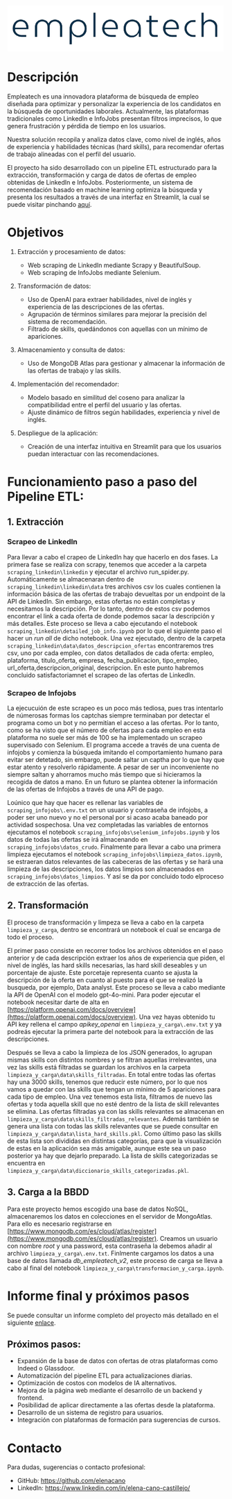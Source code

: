 ![alt text](imagenes/logo_sin_fondo_2.png)


# Descripción

Empleatech es una innovadora plataforma de búsqueda de empleo diseñada para
optimizar y personalizar la experiencia de los candidatos en la búsqueda de oportunidades laborales. Actualmente, las plataformas tradicionales como LinkedIn e InfoJobs presentan filtros imprecisos, lo que genera frustración y pérdida de tiempo en los usuarios.

Nuestra solución recopila y analiza datos clave, como nivel de inglés, años de experiencia y habilidades técnicas (hard skills), para recomendar ofertas de trabajo alineadas con el perfil del usuario.

El proyecto ha sido desarrollado con un pipeline ETL estructurado para la extracción, transformación y carga de datos de ofertas de empleo obtenidas de LinkedIn e InfoJobs. Posteriormente, un sistema de recomendación basado en machine learning optimiza la búsqueda y presenta los resultados a través de una interfaz en Streamlit, la cual se puede visitar pinchando [aquí](https://empleatech.streamlit.app/). 


# Objetivos

1. Extracción y procesamiento de datos:
    - Web scraping de LinkedIn mediante Scrapy y BeautifulSoup.
    - Web scraping de InfoJobs mediante Selenium.
    
2. Transformación de datos:
    -   Uso de OpenAI para extraer habilidades, nivel de inglés y experiencia de las descripciones de las ofertas.
    - Agrupación de términos similares para mejorar la precisión del sistema de recomendación.
    - Filtrado de skills, quedándonos con aquellas con un mínimo de apariciones.

3. Almacenamiento y consulta de datos:
    - Uso de MongoDB Atlas para gestionar y almacenar la información de las ofertas de trabajo y las skills.

4. Implementación del recomendador:
    - Modelo basado en similitud del coseno para analizar la compatibilidad entre el perfil del usuario y las ofertas.
    - Ajuste dinámico de filtros según habilidades, experiencia y nivel de inglés.

5. Despliegue de la aplicación:
    - Creación de una interfaz intuitiva en Streamlit para que los usuarios puedan interactuar con las recomendaciones.

# Funcionamiento paso a paso del Pipeline ETL:

## **1. Extracción**

### **Scrapeo de LinkedIn**

Para llevar a cabo el crapeo de LinkedIn hay que hacerlo en dos fases. La primera fase se realiza con scrapy, tenemos que acceder a la carpeta `scraping_linkedin\linkedin` y ejecutar el archivo run_spider.py. Automáticamente se almacenaran dentro de `scraping_linkedin\linkedin\data` tres archivos csv los cuales contienen la información básica de las ofertas de trabajo devueltas por un endpoint de la API de LinkedIn. Sin embargo, estas ofertas no están completas y necesitamos la descripción. Por lo tanto, dentro de estos csv podemos encontrar el link a cada oferta de donde podemos sacar la descripción y más detalles. Este proceso se lleva a cabo ejecutando el notebook `scraping_linkedin\detailed_job_info.ipynb` por lo que el siguiente paso el hacer un *run all* de dicho notebook. Una vez ejecutado, dentro de la carpeta `scraping_linkedin\data\datos_descripcion_ofertas` encontraremos tres csv, uno por cada empleo, con datos detallados de cada oferta: empleo, plataforma, titulo_oferta, empresa, fecha_publicacion, tipo_empleo, url_oferta,descripcion_original, descripcion. En este punto habremos concluido satisfactoriamnet el scrapeo de las ofertas de LinkedIn.

### **Scrapeo de Infojobs**

La ejecucuión de este scrapeo es un poco más tediosa, pues tras intentarlo de númerosas formas los captchas siempre terminaban por detectar el programa como un bot y no permitían el acceso a las ofertas. Por lo tanto, como se ha visto que el número de ofertas para cada empleo en esta plataforma no suele ser más de 100 se ha implementado un scrapeo supervisado con Selenium. El programa accede a través de una cuenta de infojobs y comienza la búsqueda imitando el comportamiento humano para evitar ser detetado, sin embargo, puede saltar un captha por lo que hay que estar atento y resolverlo rápidamente. A pesar de ser un inconveniente no siempre saltan y ahorramos mucho más tiempo que si hicieramos la recogida de datos a mano. En un futuro se plantea obtener la información de las ofertas de Infojobs a través de una API de pago. 

Loúnico que hay que hacer es rellenar las variables de `scraping_infojobs\.env.txt` on un usuario y contraseña de infojobs, a poder ser uno nuevo y no el personal por si acaso acaba baneado por actividad sospechosa. Una vez completadas las variables de entornos ejecutamos el notebook `scraping_infojobs\selenium_infojobs.ipynb` y los datos de todas las ofertas se irá almacenando en `scraping_infojobs\datos_crudo`. Finalmente para llevar a cabo una primera limpieza ejecutamos el notebook `scraping_infojobs\limpieza_datos.ipynb`, se estraeran datos relevantes de las cabeceras de las ofertas y se hará una limpieza de las descripciones, los datos limpios son almacenados en `scraping_infojobs\datos_limpios`. Y así se da por concluido todo elproceso de extracción de las ofertas.


## **2. Transformación**

El proceso de transformación y limpeza se lleva a cabo en la carpeta `limpieza_y_carga`, dentro se encontrará un notebook el cual se encarga de todo el proceso. 

El primer paso consiste en recorrer todos los archivos obtenidos en el paso anterior y de cada descripción extraer los años de experiencia que piden, el nivel de inglés, las hard skills necesarias, las hard skill deseables y un porcentaje de ajuste. Este porcetaje representa cuanto se ajusta la descripción de la oferta en cuanto al puesto para el que se realizó la busqueda, por ejemplo, Data analyst. Este proceso se lleva a cabo mediante la API de OpenAI con el modelo gpt-4o-mini. Para poder ejecutar el notebook necesitar darte de alta en [https://platform.openai.com/docs/overview](https://platform.openai.com/docs/overview). Una vez hayas obtenido tu API key rellena el campo *apikey_openai* en `limpieza_y_carga\.env.txt` y ya podreás ejecutar la primera parte del notebook para la extracción de las descripciones.

Después se lleva a cabo la limpieza de los JSON generados, lo agrupan mismas skills con distintos nombres y se filtran aquellas irrelevantes, una vez las skills está filtradas se guardan los archivos en la carpeta `limpieza_y_carga\data\skills_filtradas`. En total entre todas las ofertas hay una 3000 skills, tenemos que reducir este número, por lo que nos vamos a quedar con las skills que tengan un mínimo de 5 apariciones para cada tipo de empleo. Una vez tenemos esta lista, filtramos de nuevo las ofertas y toda aquella skill que no esté dentro de la lista de skill relevantes se elimina. Las ofertas filtradas ya con las skills relevantes se almacenan en `limpieza_y_carga\data\skills_filtradas_relevantes`. Además también se genera una lista con todas las skills relevantes que se puede consultar en `limpieza_y_carga\data\lista_hard_skills.pkl`. Como último paso las skills de esta lista son divididas en distintas categorías, para que la visualización de estas en la aplicación sea más amigable, aunque este sea un paso posterior ya hay que dejarlo preparado. La lista de skills categorizadas se encuentra en `limpieza_y_carga\data\diccionario_skills_categorizadas.pkl`.


## **3. Carga a la BBDD**
Para este proyecto hemos escogido una base de datos NoSQL, almacenaremos los datos en colecciones en el servidor de MongoAtlas. Para ello es necesario registrarse en [https://www.mongodb.com/es/cloud/atlas/register](https://www.mongodb.com/es/cloud/atlas/register). Creamos un usuario con nombre *root* y una password, esta contraseña la debemos añadir al archivo `limpieza_y_carga\.env.txt`. Finlmente cargamos los datos a una base de datos llamada *db_empleatech_v2*, este proceso de carga se lleva a cabo al final del notebook `limpieza_y_carga\transformacion_y_carga.ipynb`.

# Informe final y próximos pasos
Se puede consultar un informe completo del proyecto más detallado en el siguiente [enlace](Memoria_Empleatech.pdf). 

## Próximos pasos:
- Expansión de la base de datos con ofertas de otras plataformas como Indeed o Glassdoor.
- Automatización del pipeline ETL para actualizaciones diarias.
- Optimización de costos con modelos de IA alternativos.
- Mejora de la página web mediante el desarrollo de un backend y frontend.
- Posibilidad de aplicar directamente a las ofertas desde la plataforma.
- Desarrollo de un sistema de registro para usuarios.
- Integración con plataformas de formación para sugerencias de cursos.

# Contacto
Para dudas, sugerencias o contacto profesional:
- GitHub: https://github.com/elenacano
- LinkedIn: https://www.linkedin.com/in/elena-cano-castillejo/